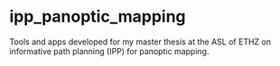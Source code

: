 # ipp_panoptic_mapping
Tools and apps developed for my master thesis at the ASL of ETHZ on informative path planning (IPP) for panoptic mapping.
